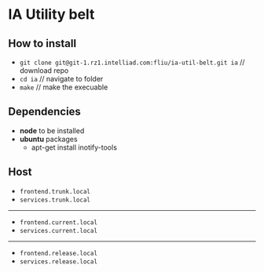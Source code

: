 # IA Utility belt

## How to install

* `git clone git@git-1.rz1.intelliad.com:fliu/ia-util-belt.git ia` // download repo
* `cd ia` // navigate to folder
* `make` // make the execuable

## Dependencies
* **node** to be installed
* **ubuntu** packages
    * apt-get install inotify-tools

## Host
* `frontend.trunk.local`
* `services.trunk.local`
---
* `frontend.current.local`
* `services.current.local`
---
* `frontend.release.local`
* `services.release.local`
